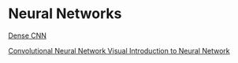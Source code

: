# Neural Networks

<a href="https://www.analyticsvidhya.com/blog/2022/03/introduction-to-densenets-dense-cnn/?utm_source=linkedin&utm_medium=social&utm_campaign=new-article&utm_content=B&custom=LBI1394"> 
Dense CNN </a><br>

<a href="https://stanford.edu/~shervine/teaching/cs-230/cheatsheet-convolutional-neural-networks"> Convolutional Neural Network </a>
<a href="https://jalammar.github.io/visual-interactive-guide-basics-neural-networks/"> Visual Introduction to Neural Network </a>
